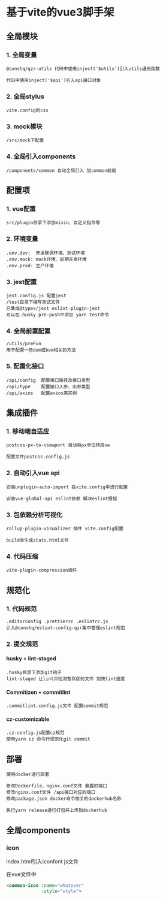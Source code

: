 # 基于vite的vue3脚手架

## 全局模块

### 1. 全局变量

    @constq/qzr-utils 代码中使用inject('$utils')引入utils通用函数

    代码中使用inject('$api')引入api接口对象

### 2. 全局stylus

    vite.config的css

### 3. mock模块

    /src/mock下配置

### 4. 全局引入components

    /components/common 自动全局引入 加common前缀

## 配置项

### 1. vue配置

    src/plugin目录下添加mixin、自定义指令等

### 2. 环境变量

    .env.dev:  开发联调环境、测试环境
    .env.mock: mock环境、前期开发环境
    .env.prod: 生产环境

### 3. jest配置
  
    jest.config.js 配置jest
    /test目录下编写测试文件
    已集成@types/jest eslint-plugin-jest
    可以在.husky pre-push中添加 yarn test命令

### 4. 全局前置配置

    /utils/preFun
    用于配置一些dom或bom相关的方法

### 5. 配置化接口

    /api/config  配置接口路径及接口类型
    /api/type    配置接口入参、出参类型
    /api/axios   配置axios类实例

## 集成插件

### 1. 移动端自适应

    postcss-px-to-viewport 自动将px单位转成vw

    配置文件postcss.config.js

### 2. 自动引入vue api

    安装unplugin-auto-import 在vite.config中进行配置

    安装vue-global-api eslint依赖 解决eslint报错

### 3. 包依赖分析可视化

    rollup-plugin-visualizer 插件 vite.config配置

    build会生成stats.html文件

### 4. 代码压缩

    vite-plugin-compression插件

## 规范化

### 1. 代码规范

    .editorconfig .prettierrc .eslintrc.js
    引入@constq/eslint-config-qzr集中管理eslint规范

### 2. 提交规范

#### husky + lint-staged

    .husky目录下添加git钩子
    lint-staged 让lint只检测暂存区的文件 加快lint速度

#### Commitizen + commitlint

    .commitlint.config.js文件 配置commit规范

#### cz-customizable

    .cz-config.js配置cz规范
    使用yarn cz 命令行规范化git commit

## 部署

    使用docker进行部署

    修改Dockerfile、nginx.conf文件 暴露的端口
    修改nginx.conf文件 /api接口对应的端口
    修改package.json docker命令相关的dockerhub名称

    执行yarn release进行打包并上传到dockerhub

## 全局components

### icon

index.html引入iconfont js文件

在vue文件中

```html
<common-icon :name="whatever"
             :style="style">
```
